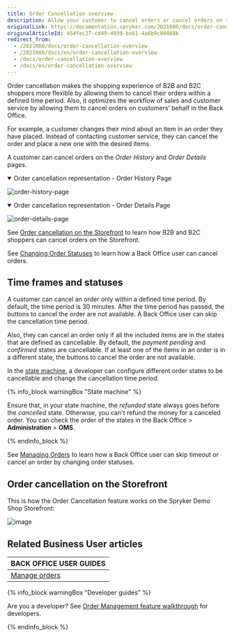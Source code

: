 ```yaml
---
title: Order Cancellation overview
description: Allow your customer to cancel orders or cancel orders on their behalf.
originalLink: https://documentation.spryker.com/2021080/docs/order-cancellation-overview
originalArticleId: 454fec27-cd49-4939-ba51-4a6b9c80468b
redirect_from:
  - /2021080/docs/order-cancellation-overview
  - /2021080/docs/en/order-cancellation-overview
  - /docs/order-cancellation-overview
  - /docs/en/order-cancellation-overview
---
```


Order cancellation makes the shopping experience of B2B and B2C shoppers more flexible by allowing them to cancel their orders within a defined time period. Also, it optimizes the workflow of sales and customer service by allowing them to cancel orders on customers’ behalf in the Back Office.

For example, a customer changes their mind about an item in an order they have placed. Instead of contacting customer service, they can cancel the order and place a new one with the desired items.

A customer can cancel orders on the *Order History* and *Order Details* pages.

<details open>
    <summary>Order cancellation representation - Order History Page</summary>


![order-history-page](https://spryker.s3.eu-central-1.amazonaws.com/docs/Features/Order+Management/Order+Cancellation/Order+Cancellation+Feature+Overview/order-history-page.png)


</details>

<details open>
    <summary>Order cancellation representation - Order Details Page</summary>

![order-details-page](https://spryker.s3.eu-central-1.amazonaws.com/docs/Features/Order+Management/Order+Cancellation/Order+Cancellation+Feature+Overview/order-details-page.png)


</details>


See [Order cancellation on the Storefront](#storefront) to learn how B2B and B2C shoppers can cancel orders on the Storefront.

See [Changing Order Statuses](/docs/scos/user/user-guides/{{page.version}}/back-office-user-guide/sales/orders/managing-orders.html#changing-order-statuses) to learn how a Back Office user can cancel orders.

## Time frames and statuses

A customer can cancel an order only within a defined time period. By default, the time period is 30 minutes. After the time period has passed, the buttons to cancel the order are not available. A Back Office user can skip the cancellation time period.  

Also, they can cancel an order only if all the included items are in the states that are defined as cancellable. By default, the *payment pending* and *confirmed* states are cancellable. If at least one of the items in an order is in a different state, the buttons to cancel the order are not available.

In the [state machine](/docs/scos/dev/back-end-development/zed/data-manipulation/datapayload-conversion/state-machine/order-process-modelling-via-state-machines.html#order-process-modelling-via-state-machines), a developer can configure different order states to be cancellable and change the cancellation time period.

{% info_block warningBox "State machine" %}

Ensure that, in your state machine, the *refunded* state always goes before the *cancelled* state. Otherwise, you can't refund the money for a canceled order. You can check the order of the states in the Back Office > **Administration** > **OMS**.

{% endinfo_block %}

See [Managing Orders](/docs/scos/user/user-guides/{{page.version}}/back-office-user-guide/sales/orders/managing-orders.html#managing-orders) to learn how a Back Office user can skip timeout or cancel an order by changing order statuses.

<a name="storefront"></a>

## Order cancellation on the Storefront
This is how the Order Cancellation feature works on the Spryker Demo Shop Storefront:

![image](https://spryker.s3.eu-central-1.amazonaws.com/docs/Features/Order+Management/Order+Cancellation/Order+Cancellation+Feature+Overview/shop-guide-cancelling-orders.gif)

## Related Business User articles

|BACK OFFICE USER GUIDES|
|---|
| [Manage orders](/docs/scos/user/user-guides/{{page.version}}/back-office-user-guide/sales/orders/managing-orders.html)   |

{% info_block warningBox "Developer guides" %}

Are you a developer? See [Order Management feature walkthrough](/docs/scos/dev/feature-walkthroughs/{{page.version}}/order-management-feature-walkthrough/order-management-feature-wakthrough.html) for developers.

{% endinfo_block %}
